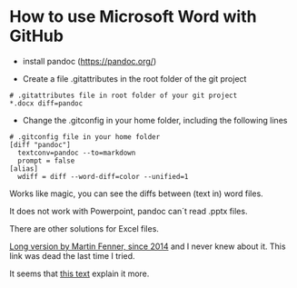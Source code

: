 # How to use Microsoft Word with GitHub

* install pandoc (https://pandoc.org/)

* Create a file .gitattributes in the root folder of the git project

```
# .gitattributes file in root folder of your git project
*.docx diff=pandoc
```

* Change the .gitconfig in your home folder, including the following lines
```
# .gitconfig file in your home folder
[diff "pandoc"]
  textconv=pandoc --to=markdown
  prompt = false
[alias]
  wdiff = diff --word-diff=color --unified=1
```

Works like magic, you can see the diffs between (text in) word files.

It does not work with Powerpoint, pandoc can´t read .pptx files.

There are other solutions for Excel files.

[Long version by Martin Fenner, since 2014](https://blog.martinfenner.org/2014/08/25/using-microsoft-word-with-git/)
and I never knew about it. This link was dead the last time I tried.

It seems that [this text](https://blog.front-matter.io/posts/using-microsoft-word-with-git/) explain it more.
